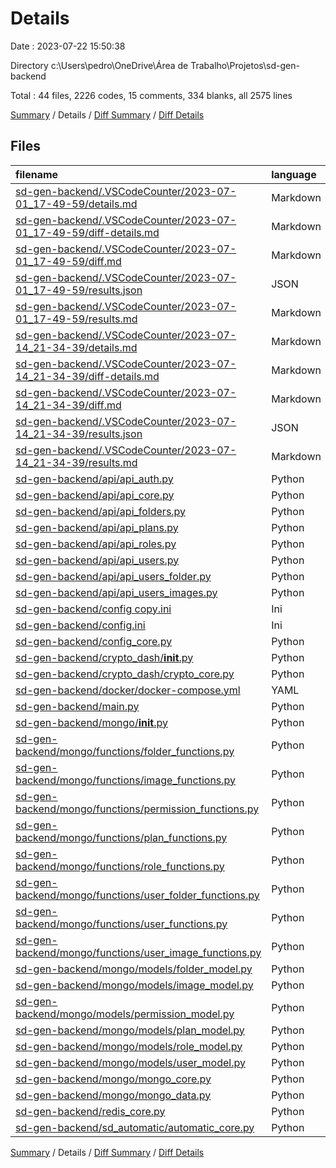 # Details

Date : 2023-07-22 15:50:38

Directory c:\\Users\\pedro\\OneDrive\\Área de Trabalho\\Projetos\\sd-gen-backend

Total : 44 files,  2226 codes, 15 comments, 334 blanks, all 2575 lines

[Summary](results.md) / Details / [Diff Summary](diff.md) / [Diff Details](diff-details.md)

## Files
| filename | language | code | comment | blank | total |
| :--- | :--- | ---: | ---: | ---: | ---: |
| [sd-gen-backend/.VSCodeCounter/2023-07-01_17-49-59/details.md](/sd-gen-backend/.VSCodeCounter/2023-07-01_17-49-59/details.md) | Markdown | 35 | 0 | 6 | 41 |
| [sd-gen-backend/.VSCodeCounter/2023-07-01_17-49-59/diff-details.md](/sd-gen-backend/.VSCodeCounter/2023-07-01_17-49-59/diff-details.md) | Markdown | 9 | 0 | 6 | 15 |
| [sd-gen-backend/.VSCodeCounter/2023-07-01_17-49-59/diff.md](/sd-gen-backend/.VSCodeCounter/2023-07-01_17-49-59/diff.md) | Markdown | 12 | 0 | 7 | 19 |
| [sd-gen-backend/.VSCodeCounter/2023-07-01_17-49-59/results.json](/sd-gen-backend/.VSCodeCounter/2023-07-01_17-49-59/results.json) | JSON | 1 | 0 | 0 | 1 |
| [sd-gen-backend/.VSCodeCounter/2023-07-01_17-49-59/results.md](/sd-gen-backend/.VSCodeCounter/2023-07-01_17-49-59/results.md) | Markdown | 22 | 0 | 7 | 29 |
| [sd-gen-backend/.VSCodeCounter/2023-07-14_21-34-39/details.md](/sd-gen-backend/.VSCodeCounter/2023-07-14_21-34-39/details.md) | Markdown | 47 | 0 | 6 | 53 |
| [sd-gen-backend/.VSCodeCounter/2023-07-14_21-34-39/diff-details.md](/sd-gen-backend/.VSCodeCounter/2023-07-14_21-34-39/diff-details.md) | Markdown | 40 | 0 | 6 | 46 |
| [sd-gen-backend/.VSCodeCounter/2023-07-14_21-34-39/diff.md](/sd-gen-backend/.VSCodeCounter/2023-07-14_21-34-39/diff.md) | Markdown | 26 | 0 | 7 | 33 |
| [sd-gen-backend/.VSCodeCounter/2023-07-14_21-34-39/results.json](/sd-gen-backend/.VSCodeCounter/2023-07-14_21-34-39/results.json) | JSON | 1 | 0 | 0 | 1 |
| [sd-gen-backend/.VSCodeCounter/2023-07-14_21-34-39/results.md](/sd-gen-backend/.VSCodeCounter/2023-07-14_21-34-39/results.md) | Markdown | 27 | 0 | 7 | 34 |
| [sd-gen-backend/api/api_auth.py](/sd-gen-backend/api/api_auth.py) | Python | 66 | 0 | 18 | 84 |
| [sd-gen-backend/api/api_core.py](/sd-gen-backend/api/api_core.py) | Python | 36 | 2 | 7 | 45 |
| [sd-gen-backend/api/api_folders.py](/sd-gen-backend/api/api_folders.py) | Python | 65 | 0 | 7 | 72 |
| [sd-gen-backend/api/api_plans.py](/sd-gen-backend/api/api_plans.py) | Python | 92 | 0 | 10 | 102 |
| [sd-gen-backend/api/api_roles.py](/sd-gen-backend/api/api_roles.py) | Python | 70 | 0 | 7 | 77 |
| [sd-gen-backend/api/api_users.py](/sd-gen-backend/api/api_users.py) | Python | 107 | 0 | 9 | 116 |
| [sd-gen-backend/api/api_users_folder.py](/sd-gen-backend/api/api_users_folder.py) | Python | 80 | 0 | 10 | 90 |
| [sd-gen-backend/api/api_users_images.py](/sd-gen-backend/api/api_users_images.py) | Python | 65 | 0 | 7 | 72 |
| [sd-gen-backend/config copy.ini](/sd-gen-backend/config%20copy.ini) | Ini | 17 | 0 | 4 | 21 |
| [sd-gen-backend/config.ini](/sd-gen-backend/config.ini) | Ini | 25 | 0 | 5 | 30 |
| [sd-gen-backend/config_core.py](/sd-gen-backend/config_core.py) | Python | 23 | 8 | 12 | 43 |
| [sd-gen-backend/crypto_dash/__init__.py](/sd-gen-backend/crypto_dash/__init__.py) | Python | 0 | 0 | 1 | 1 |
| [sd-gen-backend/crypto_dash/crypto_core.py](/sd-gen-backend/crypto_dash/crypto_core.py) | Python | 28 | 0 | 8 | 36 |
| [sd-gen-backend/docker/docker-compose.yml](/sd-gen-backend/docker/docker-compose.yml) | YAML | 25 | 0 | 6 | 31 |
| [sd-gen-backend/main.py](/sd-gen-backend/main.py) | Python | 12 | 0 | 2 | 14 |
| [sd-gen-backend/mongo/__init__.py](/sd-gen-backend/mongo/__init__.py) | Python | 0 | 0 | 1 | 1 |
| [sd-gen-backend/mongo/functions/folder_functions.py](/sd-gen-backend/mongo/functions/folder_functions.py) | Python | 127 | 0 | 15 | 142 |
| [sd-gen-backend/mongo/functions/image_functions.py](/sd-gen-backend/mongo/functions/image_functions.py) | Python | 15 | 0 | 3 | 18 |
| [sd-gen-backend/mongo/functions/permission_functions.py](/sd-gen-backend/mongo/functions/permission_functions.py) | Python | 34 | 0 | 5 | 39 |
| [sd-gen-backend/mongo/functions/plan_functions.py](/sd-gen-backend/mongo/functions/plan_functions.py) | Python | 87 | 0 | 12 | 99 |
| [sd-gen-backend/mongo/functions/role_functions.py](/sd-gen-backend/mongo/functions/role_functions.py) | Python | 80 | 0 | 8 | 88 |
| [sd-gen-backend/mongo/functions/user_folder_functions.py](/sd-gen-backend/mongo/functions/user_folder_functions.py) | Python | 85 | 0 | 8 | 93 |
| [sd-gen-backend/mongo/functions/user_functions.py](/sd-gen-backend/mongo/functions/user_functions.py) | Python | 170 | 1 | 20 | 191 |
| [sd-gen-backend/mongo/functions/user_image_functions.py](/sd-gen-backend/mongo/functions/user_image_functions.py) | Python | 26 | 0 | 4 | 30 |
| [sd-gen-backend/mongo/models/folder_model.py](/sd-gen-backend/mongo/models/folder_model.py) | Python | 54 | 0 | 7 | 61 |
| [sd-gen-backend/mongo/models/image_model.py](/sd-gen-backend/mongo/models/image_model.py) | Python | 69 | 0 | 7 | 76 |
| [sd-gen-backend/mongo/models/permission_model.py](/sd-gen-backend/mongo/models/permission_model.py) | Python | 19 | 0 | 3 | 22 |
| [sd-gen-backend/mongo/models/plan_model.py](/sd-gen-backend/mongo/models/plan_model.py) | Python | 37 | 0 | 6 | 43 |
| [sd-gen-backend/mongo/models/role_model.py](/sd-gen-backend/mongo/models/role_model.py) | Python | 25 | 0 | 5 | 30 |
| [sd-gen-backend/mongo/models/user_model.py](/sd-gen-backend/mongo/models/user_model.py) | Python | 65 | 0 | 10 | 75 |
| [sd-gen-backend/mongo/mongo_core.py](/sd-gen-backend/mongo/mongo_core.py) | Python | 175 | 3 | 29 | 207 |
| [sd-gen-backend/mongo/mongo_data.py](/sd-gen-backend/mongo/mongo_data.py) | Python | 90 | 1 | 13 | 104 |
| [sd-gen-backend/redis_core.py](/sd-gen-backend/redis_core.py) | Python | 125 | 0 | 10 | 135 |
| [sd-gen-backend/sd_automatic/automatic_core.py](/sd-gen-backend/sd_automatic/automatic_core.py) | Python | 12 | 0 | 3 | 15 |

[Summary](results.md) / Details / [Diff Summary](diff.md) / [Diff Details](diff-details.md)